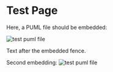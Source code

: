 # Test Page

Here, a PUML file should be embedded:

![test puml file](diagram.puml)

Text after the embedded fence.

Second embedding:
![test puml file](diagram.puml)